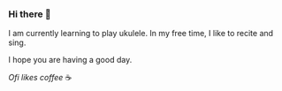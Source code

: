 ### Hi there 👋

I am currently learning to play ukulele. In my free time, I like to recite and sing. 

I hope you are having a good day.

*Ofi likes coffee* ☕ 
<!--
**ofikhan/OfiKhan** is a ✨ _special_ ✨ repository because its `README.md` (this file) appears on your GitHub profile.

Here are some ideas to get you started:

- 🔭 I’m currently working on ...
- 🌱 I’m currently learning ...
- 👯 I’m looking to collaborate on ...
- 🤔 I’m looking for help with ...
- 💬 Ask me about ...
- 📫 How to reach me: ...
- 😄 Pronouns: ...
- ⚡ Fun fact: ...
-->

